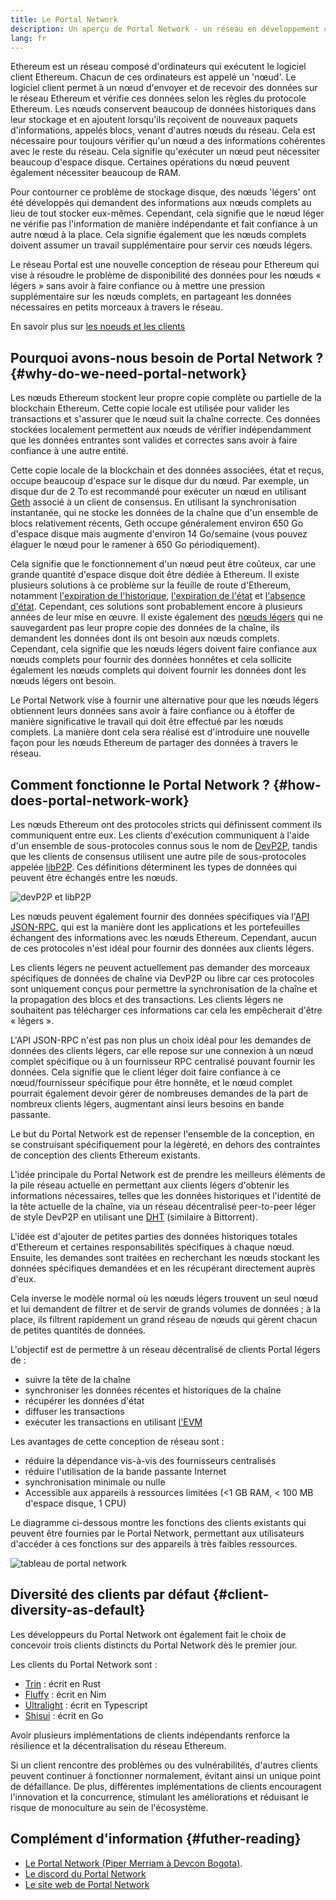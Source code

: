 ```yaml
---
title: Le Portal Network
description: Un aperçu de Portal Network - un réseau en développement conçu pour soutenir les clients à faibles ressources.
lang: fr
---
```


Ethereum est un réseau composé d'ordinateurs qui exécutent le logiciel client Ethereum. Chacun de ces ordinateurs est appelé un 'nœud'. Le logiciel client permet à un nœud d'envoyer et de recevoir des données sur le réseau Ethereum et vérifie ces données selon les règles du protocole Ethereum. Les nœuds conservent beaucoup de données historiques dans leur stockage et en ajoutent lorsqu'ils reçoivent de nouveaux paquets d'informations, appelés blocs, venant d'autres nœuds du réseau. Cela est nécessaire pour toujours vérifier qu'un nœud a des informations cohérentes avec le reste du réseau. Cela signifie qu'exécuter un nœud peut nécessiter beaucoup d'espace disque. Certaines opérations du nœud peuvent également nécessiter beaucoup de RAM.

Pour contourner ce problème de stockage disque, des nœuds 'légers' ont été développés qui demandent des informations aux nœuds complets au lieu de tout stocker eux-mêmes. Cependant, cela signifie que le nœud léger ne vérifie pas l'information de manière indépendante et fait confiance à un autre nœud à la place. Cela signifie également que les nœuds complets doivent assumer un travail supplémentaire pour servir ces nœuds légers.

Le réseau Portal est une nouvelle conception de réseau pour Ethereum qui vise à résoudre le problème de disponibilité des données pour les nœuds « légers » sans avoir à faire confiance ou à mettre une pression supplémentaire sur les nœuds complets, en partageant les données nécessaires en petits morceaux à travers le réseau.

En savoir plus sur [les noeuds et les clients](/developers/docs/nodes-and-clients/)

## Pourquoi avons-nous besoin de Portal Network ? {#why-do-we-need-portal-network}

Les nœuds Ethereum stockent leur propre copie complète ou partielle de la blockchain Ethereum. Cette copie locale est utilisée pour valider les transactions et s'assurer que le nœud suit la chaîne correcte. Ces données stockées localement permettent aux nœuds de vérifier indépendamment que les données entrantes sont valides et correctes sans avoir à faire confiance à une autre entité.

Cette copie locale de la blockchain et des données associées, état et reçus, occupe beaucoup d'espace sur le disque dur du nœud. Par exemple, un disque dur de 2 To est recommandé pour exécuter un nœud en utilisant [Geth](https://geth.ethereum.org) associé à un client de consensus. En utilisant la synchronisation instantanée, qui ne stocke les données de la chaîne que d'un ensemble de blocs relativement récents, Geth occupe généralement environ 650 Go d'espace disque mais augmente d'environ 14 Go/semaine (vous pouvez élaguer le nœud pour le ramener à 650 Go périodiquement).

Cela signifie que le fonctionnement d'un nœud peut être coûteux, car une grande quantité d'espace disque doit être dédiée à Ethereum. Il existe plusieurs solutions à ce problème sur la feuille de route d'Ethereum, notamment [l'expiration de l'historique](/roadmap/statelessness/#history-expiry), [l'expiration de l'état](/roadmap/statelessness/#state-expiry) et [l'absence d'état](/roadmap/statelessness/). Cependant, ces solutions sont probablement encore à plusieurs années de leur mise en œuvre. Il existe également des [nœuds légers](/developers/docs/nodes-and-clients/light-clients/) qui ne sauvegardent pas leur propre copie des données de la chaîne, ils demandent les données dont ils ont besoin aux nœuds complets. Cependant, cela signifie que les nœuds légers doivent faire confiance aux nœuds complets pour fournir des données honnêtes et cela sollicite également les nœuds complets qui doivent fournir les données dont les nœuds légers ont besoin.

Le Portal Network vise à fournir une alternative pour que les nœuds légers obtiennent leurs données sans avoir à faire confiance ou à étoffer de manière significative le travail qui doit être effectué par les nœuds complets. La manière dont cela sera réalisé est d'introduire une nouvelle façon pour les nœuds Ethereum de partager des données à travers le réseau.

## Comment fonctionne le Portal Network ? {#how-does-portal-network-work}

Les nœuds Ethereum ont des protocoles stricts qui définissent comment ils communiquent entre eux. Les clients d'exécution communiquent à l'aide d'un ensemble de sous-protocoles connus sous le nom de [DevP2P](/developers/docs/networking-layer/#devp2p), tandis que les clients de consensus utilisent une autre pile de sous-protocoles appelée [libP2P](/developers/docs/networking-layer/#libp2p). Ces définitions déterminent les types de données qui peuvent être échangés entre les nœuds.

![devP2P et libP2P](portal-network-devp2p-libp2p.png)

Les nœuds peuvent également fournir des données spécifiques via l'[API JSON-RPC](/developers/docs/apis/json-rpc/), qui est la manière dont les applications et les portefeuilles échangent des informations avec les nœuds Ethereum. Cependant, aucun de ces protocoles n'est idéal pour fournir des données aux clients légers.

Les clients légers ne peuvent actuellement pas demander des morceaux spécifiques de données de chaîne via DevP2P ou libre car ces protocoles sont uniquement conçus pour permettre la synchronisation de la chaîne et la propagation des blocs et des transactions. Les clients légers ne souhaitent pas télécharger ces informations car cela les empêcherait d'être « légers ».

L'API JSON-RPC n'est pas non plus un choix idéal pour les demandes de données des clients légers, car elle repose sur une connexion à un nœud complet spécifique ou à un fournisseur RPC centralisé pouvant fournir les données. Cela signifie que le client léger doit faire confiance à ce nœud/fournisseur spécifique pour être honnête, et le nœud complet pourrait également devoir gérer de nombreuses demandes de la part de nombreux clients légers, augmentant ainsi leurs besoins en bande passante.

Le but du Portal Network est de repenser l'ensemble de la conception, en se construisant spécifiquement pour la légèreté, en dehors des contraintes de conception des clients Ethereum existants.

L'idée principale du Portal Network est de prendre les meilleurs éléments de la pile réseau actuelle en permettant aux clients légers d'obtenir les informations nécessaires, telles que les données historiques et l'identité de la tête actuelle de la chaîne, via un réseau décentralisé peer-to-peer léger de style DevP2P en utilisant une [DHT](https://en.wikipedia.org/wiki/Distributed_hash_table) (similaire à Bittorrent).

L'idée est d'ajouter de petites parties des données historiques totales d'Ethereum et certaines responsabilités spécifiques à chaque nœud. Ensuite, les demandes sont traitées en recherchant les nœuds stockant les données spécifiques demandées et en les récupérant directement auprès d'eux.

Cela inverse le modèle normal où les nœuds légers trouvent un seul nœud et lui demandent de filtrer et de servir de grands volumes de données ; à la place, ils filtrent rapidement un grand réseau de nœuds qui gèrent chacun de petites quantités de données.

L'objectif est de permettre à un réseau décentralisé de clients Portal légers de :

- suivre la tête de la chaîne
- synchroniser les données récentes et historiques de la chaîne
- récupérer les données d'état
- diffuser les transactions
- exécuter les transactions en utilisant [l'EVM](/developers/docs/evm/)

Les avantages de cette conception de réseau sont :

- réduire la dépendance vis-à-vis des fournisseurs centralisés
- réduire l'utilisation de la bande passante Internet
- synchronisation minimale ou nulle
- Accessible aux appareils à ressources limitées (<1 GB RAM, < 100 MB d'espace disque, 1 CPU)

Le diagramme ci-dessous montre les fonctions des clients existants qui peuvent être fournies par le Portal Network, permettant aux utilisateurs d'accéder à ces fonctions sur des appareils à très faibles ressources.

![tableau de portal network](portal-network-table2.png)

## Diversité des clients par défaut {#client-diversity-as-default}

Les développeurs du Portal Network ont également fait le choix de concevoir trois clients distincts du Portal Network dès le premier jour.

Les clients du Portal Network sont :

- [Trin](https://github.com/ethereum/trin) : écrit en Rust
- [Fluffy](https://nimbus.team/docs/fluffy.html) : écrit en Nim
- [Ultralight](https://github.com/ethereumjs/ultralight) : écrit en Typescript
- [Shisui](https://github.com/GrapeBaBa/shisui) : écrit en Go

Avoir plusieurs implémentations de clients indépendants renforce la résilience et la décentralisation du réseau Ethereum.

Si un client rencontre des problèmes ou des vulnérabilités, d'autres clients peuvent continuer à fonctionner normalement, évitant ainsi un unique point de défaillance. De plus, différentes implémentations de clients encouragent l'innovation et la concurrence, stimulant les améliorations et réduisant le risque de monoculture au sein de l'écosystème.

## Complément d'information {#futher-reading}

- [Le Portal Network (Piper Merriam à Devcon Bogota)](https://www.youtube.com/watch?v=0stc9jnQLXA).
- [Le discord du Portal Network](https://discord.gg/CFFnmE7Hbs)
- [Le site web de Portal Network](https://www.ethportal.net/)
